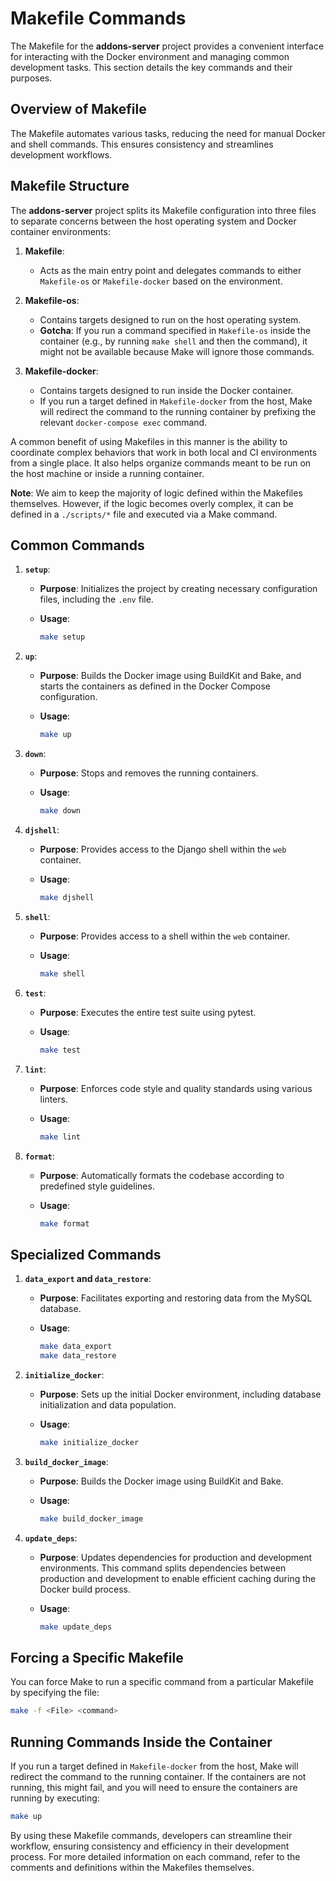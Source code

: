 # Makefile Commands

The Makefile for the **addons-server** project provides a convenient interface for interacting with the Docker environment and managing common development tasks. This section details the key commands and their purposes.

## Overview of Makefile

The Makefile automates various tasks, reducing the need for manual Docker and shell commands. This ensures consistency and streamlines development workflows.

## Makefile Structure

The **addons-server** project splits its Makefile configuration into three files to separate concerns between the host operating system and Docker container environments:

1. **Makefile**:
   - Acts as the main entry point and delegates commands to either `Makefile-os` or `Makefile-docker` based on the environment.

2. **Makefile-os**:
   - Contains targets designed to run on the host operating system.
   - **Gotcha**: If you run a command specified in `Makefile-os` inside the container (e.g., by running `make shell` and then the command), it might not be available because Make will ignore those commands.

3. **Makefile-docker**:
   - Contains targets designed to run inside the Docker container.
   - If you run a target defined in `Makefile-docker` from the host, Make will redirect the command to the running container by prefixing the relevant `docker-compose exec` command.

A common benefit of using Makefiles in this manner is the ability to coordinate complex behaviors that work in both local and CI environments from a single place. It also helps organize commands meant to be run on the host machine or inside a running container.

**Note**: We aim to keep the majority of logic defined within the Makefiles themselves. However, if the logic becomes overly complex, it can be defined in a `./scripts/*` file and executed via a Make command.

## Common Commands

1. **`setup`**:
   - **Purpose**: Initializes the project by creating necessary configuration files, including the `.env` file.
   - **Usage**:

     ```sh
     make setup
     ```

2. **`up`**:
   - **Purpose**: Builds the Docker image using BuildKit and Bake, and starts the containers as defined in the Docker Compose configuration.
   - **Usage**:

     ```sh
     make up
     ```

3. **`down`**:
   - **Purpose**: Stops and removes the running containers.
   - **Usage**:

     ```sh
     make down
     ```

4. **`djshell`**:
   - **Purpose**: Provides access to the Django shell within the `web` container.
   - **Usage**:

     ```sh
     make djshell
     ```

5. **`shell`**:
   - **Purpose**: Provides access to a shell within the `web` container.
   - **Usage**:

     ```sh
     make shell
     ```

6. **`test`**:
   - **Purpose**: Executes the entire test suite using pytest.
   - **Usage**:

     ```sh
     make test
     ```

7. **`lint`**:
   - **Purpose**: Enforces code style and quality standards using various linters.
   - **Usage**:

     ```sh
     make lint
     ```

8. **`format`**:
   - **Purpose**: Automatically formats the codebase according to predefined style guidelines.
   - **Usage**:

     ```sh
     make format
     ```

## Specialized Commands

1. **`data_export` and `data_restore`**:
   - **Purpose**: Facilitates exporting and restoring data from the MySQL database.
   - **Usage**:

     ```sh
     make data_export
     make data_restore
     ```

2. **`initialize_docker`**:
   - **Purpose**: Sets up the initial Docker environment, including database initialization and data population.
   - **Usage**:

     ```sh
     make initialize_docker
     ```

3. **`build_docker_image`**:
   - **Purpose**: Builds the Docker image using BuildKit and Bake.
   - **Usage**:

     ```sh
     make build_docker_image
     ```

4. **`update_deps`**:
   - **Purpose**: Updates dependencies for production and development environments. This command splits dependencies between production and development to enable efficient caching during the Docker build process.
   - **Usage**:

     ```sh
     make update_deps
     ```

## Forcing a Specific Makefile

You can force Make to run a specific command from a particular Makefile by specifying the file:

```sh
make -f <File> <command>
```

## Running Commands Inside the Container

If you run a target defined in `Makefile-docker` from the host, Make will redirect the command to the running container. If the containers are not running, this might fail, and you will need to ensure the containers are running by executing:

```sh
make up
```

By using these Makefile commands, developers can streamline their workflow, ensuring consistency and efficiency in their development process. For more detailed information on each command, refer to the comments and definitions within the Makefiles themselves.
